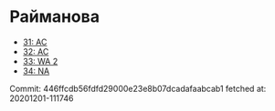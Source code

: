 # Райманова
- [31: AC](31.md)
- [32: AC](32.md)
- [33: WA 2](33.md)
- [34: NA](34.md)

Commit: 446ffcdb56fdfd29000e23e8b07dcadafaabcab1
 fetched at: 20201201-111746
